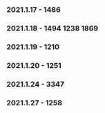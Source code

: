 ### 2021.1.17 - 1486
### 2021.1.18 - 1494 1238 1869
### 2021.1.19 - 1210
### 2021.1.20 - 1251
### 2021.1.24 - 3347
### 2021.1.27 - 1258


